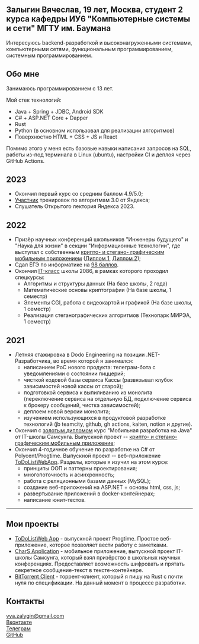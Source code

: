 ## Залыгин Вячеслав, 19 лет, Москва, студент 2 курса кафедры ИУ6 "Компьютерные системы и сети" МГТУ им. Баумана

Интересуюсь backend-разработкой и высоконагруженными системами, компьютерными сетями, функциональным программированием, системным программированием.

## Обо мне

Занимаюсь программированием c 13 лет.

Мой стек технологий:

* Java + Spring + JDBC, Android SDK
* C# + ASP.NET Core + Dapper
* Rust
* Python (в основном использовал для реализации алгоритмов)
* Поверхностно HTML + CSS + JS и React

Помимо этого у меня есть базовые навыки написания запросов на SQL, работы из-под терминала в Linux (ubuntu), настройки CI и деплоя через GitHub Actions. 

## 2023

- Окончил первый курс со средним баллом 4.9/5.0;
- [Участник](https://github.com/vzalygin/aboutme/blob/master/attachments/yy.ads3.0.pdf) тренировок по алгоритмам 3.0 от Яндекса;
- Слушатель Открытого лектория Яндекса 2023.

## 2022

- Призёр научных конференций школьников "Инженеры будущего" и "Наука для жизни" в секции "Информационные технологии", где выступал с собственным [крипто- и стегано- графическим мобильным приложением](https://github.com/vzalygin/Chars) ([Диплом 1](https://github.com/vzalygin/aboutme/blob/master/attachments/engineers.jpg), [Диплом 2](https://github.com/vzalygin/aboutme/blob/master/attachments/science.jpg));
- Сдал ЕГЭ по информатике на [98 баллов](https://github.com/vzalygin/aboutme/blob/master/attachments/ege.png).
- Окончил [IT-класс](https://profil.mos.ru/it/o-proekte.html) школы 2086, в рамках которого проходил спецкурсы:
    - Алгоритмы и структуры данных (На базе школы, 2 года)
    - Математические основы криптографии (На базе школы, 1 семестр)
    - Элементы CGI, работа с видеокартой и графикой (На базе школы, 1 семестр)
    - Реализация стеганографических алгоритмов (Технопарк МИРЭА, 1 семестр)
 
## 2021

- Летняя стажировка в Dodo Engineering на позиции .NET-Разработчика, во время которой я занимался:
    - написанием PoC нового продукта: телеграм-бота с уведомлениями о состоянии пиццерий;
    - чисткой кодовой базы сервиса Кассы (развязывал клубок зависимостей новой кассы от старой); 
    - подготовкой сервиса к выпиливанию из монолита (переключение сервиса на отдельную БД, подключение сервиса к брокеру сообщений, чистка зависимостей);
    - деплоем новой версии монолита;
    - изучением использующихся в продуктовой разработке технологий (jb teamcity, github, gh actions, kaiten, notion и другие).
- Окончил с [золотым дипломом](https://github.com/vzalygin/aboutme/blob/master/attachments/samsung.jpg) курс "Мобильная разработка на Java" от IT-школы Самсунга. Выпускной проект --  [крипто- и стегано- графическим мобильным приложение](https://github.com/vzalygin/Chars);
- Окончил 4-годичное обучение по разработке на C# от Polycent/Progtime. Выпускной проект -- веб-приложение [ToDoListWebApp](https://github.com/vzalygin/TODOListWebApp). Разделы, которые я изучил на этом курсе:
    - принципы ООП и паттерны проектирования;
    - многопоточность и асинхронность;
    - работа с реляционными базами данных (MySQL);
    - создание веб-приложений на ASP.NET + основы html, css, js;
    - развертывание приложений в docker-контейнерах;
    - написание юнит-тестов. 
---

## Мои проекты

* [ToDoListWeb App](https://github.com/vzalygin/TODOListWebApp) - выпускной проект Progtime. Простое веб-приложение, которое позволяет вести работу с заметками.
* [CharS Application](https://github.com/vzalygin/Chars) - мобильное приложение, выпускной проект IT-школы Самсунга, который взял призёрство в школьных научных конференциях. Предоставляет возможность шифровать и прятать секретное сообщение-текст в тексте-контейнере.
* [BitTorrent Client](https://github.com/vzalygin/bittorrent_client) - торрент-клиент, который я пишу на Rust с почти нуля по спецификации. На данный момент в процессе разработки.

## Контакты

vya.zalygin@gmail.com  
[Вконтакте](https://vk.com/v_zalygin)  
[Телеграм](https://t.me/v_zalygin)  
[GitHub](https://github.com/vzalygin)  